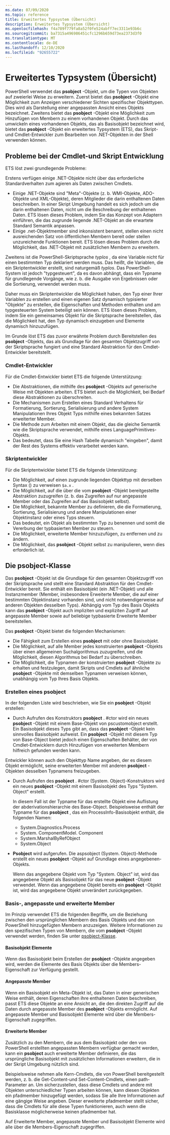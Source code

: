 ```yaml
---
ms.date: 07/09/2020
ms.topic: reference
title: Erweitertes Typsystem (Übersicht)
description: Erweitertes Typsystem (Übersicht)
ms.openlocfilehash: f4a789f779fa8a52f0fe524abff7ec3311e93b6c
ms.sourcegitcommit: ba7315a496986451cfc1296b659d73ea2373d3f0
ms.translationtype: MT
ms.contentlocale: de-DE
ms.lasthandoff: 12/10/2020
ms.locfileid: "92655722"
---
```

# <a name="extended-type-system-overview"></a>Erweitertes Typsystem (Übersicht)

PowerShell verwendet das **psobject** -Objekt, um die Typen von Objekten auf zweierlei Weise zu erweitern. Zuerst bietet das **psobject** -Objekt eine Möglichkeit zum Anzeigen verschiedener Sichten spezifischer Objekttypen. Dies wird als Darstellung einer angepassten Ansicht eines Objekts bezeichnet. Zweitens bietet das **psobject** -Objekt eine Möglichkeit zum Hinzufügen von Membern zu einem vorhandenen Objekt. Durch das umwickeln eines vorhandenen Objekts, das als Basisobjekt bezeichnet wird, bietet das **psobject** -Objekt ein erweitertes Typsystem (ETS), das Skript-und Cmdlet-Entwickler zum Bearbeiten von .NET-Objekten in der Shell verwenden können.

## <a name="cmdlet-and-script-development-issues"></a>Probleme bei der Cmdlet-und Skript Entwicklung

ETS löst zwei grundlegende Probleme:

Erstens verfügen einige .NET-Objekte nicht über das erforderliche Standardverhalten zum agieren als Daten zwischen Cmdlets.

- Einige .NET-Objekte sind "Meta"-Objekte (z. b. WMI-Objekte, ADO-Objekte und XML-Objekte), deren Mitglieder die darin enthaltenen Daten beschreiben. In einer Skript Umgebung handelt es sich jedoch um die darin enthaltenen Daten, nicht um die Beschreibung der enthaltenen Daten. ETS lösen dieses Problem, indem Sie das Konzept von Adaptern einführen, die das zugrunde liegende .NET-Objekt an die erwartete Standard Semantik anpassen.
- Einige .net-Objektmember sind inkonsistent benannt, stellen einen nicht ausreichenden Satz von öffentlichen Membern bereit oder stellen unzureichende Funktionen bereit. ETS lösen dieses Problem durch die Möglichkeit, das .NET-Objekt mit zusätzlichen Membern zu erweitern.

Zweitens ist die PowerShell-Skriptsprache _typlos_ , da eine Variable nicht für einen bestimmten Typ deklariert werden muss. Das heißt, die Variablen, die ein Skriptentwickler erstellt, sind naturgemäß _typlos_. Das PowerShell-System ist jedoch "typgesteuert", da es davon abhängt, dass ein Typname für grundlegende Vorgänge, wie z. b. die Ausgabe von Ergebnissen oder die Sortierung, verwendet werden muss.

Daher muss ein Skriptentwickler die Möglichkeit haben, den Typ einer Ihrer Variablen zu erstellen und einen eigenen Satz dynamisch typisierter "Objekte" zu erstellen, die Eigenschaften und Methoden enthalten und am typgesteuerten System beteiligt sein können. ETS lösen dieses Problem, indem Sie ein gemeinsames Objekt für die Skriptsprache bereitstellen, das die Möglichkeit hat, den Typ dynamisch einzugeben und Elemente dynamisch hinzuzufügen.

Im Grunde löst ETS das zuvor erwähnte Problem durch Bereitstellen des **psobject** -Objekts, das als Grundlage für den gesamten Objektzugriff von der Skriptsprache fungiert und eine Standard Abstraktion für den Cmdlet-Entwickler bereitstellt.

### <a name="cmdlet-developers"></a>Cmdlet-Entwickler

Für die Cmdlet-Entwickler bietet ETS die folgende Unterstützung:

- Die Abstraktionen, die mithilfe des **psobject** -Objekts auf generische Weise mit Objekten arbeiten. ETS bietet auch die Möglichkeit, bei Bedarf diese Abstraktionen zu überschreiten.
- Die Mechanismen zum Erstellen eines Standard Verhaltens für Formatierung, Sortierung, Serialisierung und andere System Manipulationen Ihres Objekt Typs mithilfe eines bekannten Satzes erweiterter Member.
- Die Methode zum Arbeiten mit einem Objekt, das die gleiche Semantik wie die Skriptsprache verwendet, mithilfe eines LanguagePrimitives-Objekts.
- Das bedeutet, dass Sie eine Hash Tabelle dynamisch "eingeben", damit der Rest des Systems effektiv verarbeitet werden kann.

### <a name="script-developers"></a>Skriptentwickler

Für die Skriptentwickler bietet ETS die folgende Unterstützung:

- Die Möglichkeit, auf einen zugrunde liegenden Objekttyp mit derselben Syntax () zu verweisen `$a.x` .
- Die Möglichkeit, auf die über die vom **psobject** -Objekt bereitgestellte Abstraktion zuzugreifen (z. b. das Zugreifen auf nur angepasste Member oder das Zugreifen auf das Basisobjekt selbst).
- Die Möglichkeit, bekannte Member zu definieren, die die Formatierung, Sortierung, Serialisierung und andere Manipulationen einer Objektinstanz oder eines Typs steuern.
- Das bedeutet, ein Objekt als bestimmten Typ zu benennen und somit die Vererbung der typbasierten Member zu steuern.
- Die Möglichkeit, erweiterte Member hinzuzufügen, zu entfernen und zu ändern.
- Die Möglichkeit, das **psobject** -Objekt selbst zu manipulieren, wenn dies erforderlich ist.

## <a name="the-psobject-class"></a>Die psobject-Klasse

Das **psobject** -Objekt ist die Grundlage für den gesamten Objektzugriff von der Skriptsprache und stellt eine Standard Abstraktion für den Cmdlet-Entwickler bereit. Sie enthält ein Basisobjekt (ein .NET-Objekt) und alle Instanzmember (Member, insbesondere Erweiterte Member, die auf einer bestimmten Objektinstanz vorhanden sind, und nicht notwendigerweise auf anderen Objekten desselben Typs). Abhängig vom Typ des Basis Objekts kann das **psobject** -Objekt auch impliziten und expliziten Zugriff auf angepasste Member sowie auf beliebige typbasierte Erweiterte Member bereitstellen.

Das **psobject** -Objekt bietet die folgenden Mechanismen:

- Die Fähigkeit zum Erstellen eines **psobject** mit oder ohne Basisobjekt.
- Die Möglichkeit, auf alle Member jedes konstruierten **psobject** -Objekts über einen allgemeinen Suchalgorithmus zuzugreifen, und die Möglichkeit, diesen Algorithmus bei Bedarf zu überschreiben.
- Die Möglichkeit, die Typnamen der konstruierten **psobject** -Objekte zu erhalten und festzulegen, damit Skripts und Cmdlets auf ähnliche **psobject** -Objekte mit demselben Typnamen verweisen können, unabhängig vom Typ Ihres Basis Objekts.

### <a name="how-to-construct-a-psobject"></a>Erstellen eines psobject

In der folgenden Liste wird beschrieben, wie Sie ein **psobject** -Objekt erstellen:

- Durch Aufrufen des Konstruktors **psobject** . #ctor wird ein neues **psobject** -Objekt mit einem Base-Objekt von pscustomobject erstellt. Ein Basisobjekt dieses Typs gibt an, dass das **psobject** -Objekt kein sinnvolles Basisobjekt aufweist. Ein **psobject** -Objekt mit diesem Typ von Base-Object bietet jedoch einen Eigenschaften Behälter, der von Cmdlet-Entwicklern durch Hinzufügen von erweiterten Membern hilfreich gefunden werden kann.

Entwickler können auch den Objekttyp Name angeben, der es diesem Objekt ermöglicht, seine erweiterten Member mit anderen **psobject** -Objekten desselben Typnamens freizugeben.

- Durch Aufrufen des **psobject** . #ctor (System. Object)-Konstruktors wird ein neues **psobject** -Objekt mit einem Basisobjekt des Typs "System. Object" erstellt.

  In diesem Fall ist der Typname für das erstellte Objekt eine Auflistung der abderivationshierarchie des Base-Object. Beispielsweise enthält der Typname für das **psobject** , das ein ProcessInfo-Basisobjekt enthält, die folgenden Namen:

  - System.Diagnostics.Process
  - System. ComponentModel. Component
  - System.MarshalByRefObject
  - System.Object

- **Psobject** wird aufgerufen. Die aspsobject (System. Object)-Methode erstellt ein neues **psobject** -Objekt auf Grundlage eines angegebenen-Objekts.

  Wenn das angegebene Objekt vom Typ "System. Object" ist, wird das angegebene Objekt als Basisobjekt für das neue **psobject** -Objekt verwendet. Wenn das angegebene Objekt bereits ein **psobject** -Objekt ist, wird das angegebene Objekt unverändert zurückgegeben.

### <a name="base-adapted-and-extended-members"></a>Basis-, angepasste und erweiterte Member

Im Prinzip verwendet ETS die folgenden Begriffe, um die Beziehung zwischen den ursprünglichen Membern des Basis Objekts und den von PowerShell hinzugefügten Membern anzuzeigen. Weitere Informationen zu den spezifischen Typen von Membern, die vom **psobject** -Objekt verwendet werden, finden Sie unter [psobject-Klasse](/dotnet/api/system.management.automation.psobject).

#### <a name="base-object-members"></a>Basisobjekt Elemente

Wenn das Basisobjekt beim Erstellen der **psobject** -Objekte angegeben wird, werden die Elemente des Basis Objekts über die Members-Eigenschaft zur Verfügung gestellt.

#### <a name="adapted-members"></a>Angepasste Member

Wenn ein Basisobjekt ein Meta-Objekt ist, das Daten in einer generischen Weise enthält, deren Eigenschaften ihre enthaltenen Daten beschreiben, passt ETS diese Objekte an eine Ansicht an, die den direkten Zugriff auf die Daten durch angepasste Member des **psobject** -Objekts ermöglicht. Auf angepasste Member und Basisobjekt Elemente wird über die Members-Eigenschaft zugegriffen.

#### <a name="extended-members"></a>Erweiterte Member

Zusätzlich zu den Membern, die aus dem Basisobjekt oder den von PowerShell erstellten angepassten Membern verfügbar gemacht werden, kann ein **psobject** auch erweiterte Member definieren, die das ursprüngliche Basisobjekt mit zusätzlichen Informationen erweitern, die in der Skript Umgebung nützlich sind.

Beispielsweise nehmen alle Kern-Cmdlets, die von PowerShell bereitgestellt werden, z. b. die Get-Content-und Set-Content-Cmdlets, einen path-Parameter an. Um sicherzustellen, dass diese Cmdlets und andere mit Objekten unterschiedlicher Typen arbeiten können, kann diesen Objekten ein pfadmember hinzugefügt werden, sodass Sie alle Ihre Informationen auf eine gängige Weise angeben. Dieser erweiterte pfadmember stellt sicher, dass die Cmdlets für alle diese Typen funktionieren, auch wenn die Basisklasse möglicherweise keinen pfadmember hat.

Auf Erweiterte Member, angepasste Member und Basisobjekt Elemente wird alle über die Members-Eigenschaft zugegriffen.
